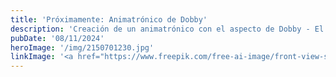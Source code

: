 ```yaml
---
title: 'Próximamente: Animatrónico de Dobby'
description: 'Creación de un animatrónico con el aspecto de Dobby - El elfo doméstico'
pubDate: '08/11/2024'
heroImage: '/img/2150701230.jpg'
linkImage: '<a href="https://www.freepik.com/free-ai-image/front-view-scary-character-posing_59233486.htm#fromView=search&page=1&position=43&uuid=92dd437d-8f72-4a36-8092-95914d14d09d" target="_blank">Image by freepik</a>'
---
```


